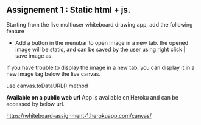 ## Assignement 1 : Static html + js.

Starting from the live multiuser whiteboard drawing app, add the following feature

- Add a button in the menubar to open image in a new tab. the opened image will be static, and can be saved by the user using right click | save image as. 

If you have trouble to display the image in a new tab, you can display it in a new image tag below the live canvas.


use canvas.toDataURL() method

**Available on a public web url**
App is available on Heroku and can be accessed by below url.

https://whiteboard-assignment-1.herokuapp.com/canvas/
